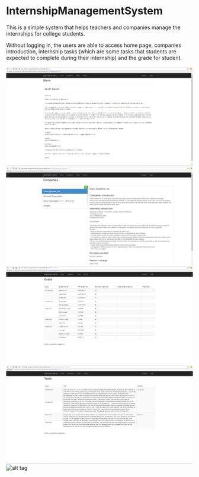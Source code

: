 # InternshipManagementSystem

This is a simple system that helps teachers and companies manage the internships for college students.

Without logging in, the users are able to access home page, companies introduction, internship tasks (which are some tasks that students are expected to complete during their internship) and the grade for student.
<br>
<br>
![alt tag](https://github.com/sliu353/InternshipManagementSystem/blob/master/Screenshots/Capture1.PNG)
![alt tag](https://github.com/sliu353/InternshipManagementSystem/blob/master/Screenshots/Capture2.PNG)
![alt tag](https://github.com/sliu353/InternshipManagementSystem/blob/master/Screenshots/Capture3.PNG)
![alt tag](https://github.com/sliu353/InternshipManagementSystem/blob/master/Screenshots/Capture.PNG)
![alt tag](https://raw.githubusercontent.com/username/projectname/branch/path/to/img.png)
